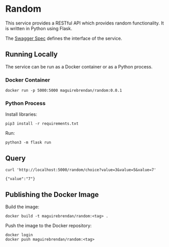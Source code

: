 # Random
This service provides a RESTful API which provides random functionality. It is written in Python using Flask.

The [Swagger Spec](static/swagger.yaml) defines the interface of the service.

## Running Locally
The service can be run as a Docker container or as a Python process.

### Docker Container
```
docker run -p 5000:5000 maguirebrendan/random:0.0.1
```

### Python Process
Install libraries:
```
pip3 install -r requirements.txt
```

Run:
```
python3 -m flask run
```

## Query
```
curl 'http://localhost:5000/random/choice?value=3&value=5&value=7'

{"value":"7"}
```

## Publishing the Docker Image
Build the image:
```
docker build -t maguirebrendan/random:<tag> .
```

Push the image to the Docker repository:
```
docker login
docker push maguirebrendan/random:<tag>
```
